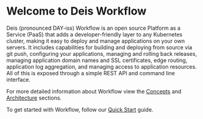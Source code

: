 # Welcome to Deis Workflow

Deis (pronounced DAY-iss) Workflow is an open source Platform as a Service (PaaS) that adds a developer-friendly layer to any Kubernetes cluster, making it easy to deploy and manage applications on your own servers.  It includes capabilities for building and deploying from source via git push, configuring your applications, managing and rolling back releases, managing application domain names and SSL certificates, edge routing, application log aggregation, and managing access to application resources.  All of this is exposed through a simple REST API and command line interface.

For more detailed information about Workflow view the [Concepts][concepts] and [Architecture][arch] sections.

To get started with Workflow, follow our [Quick Start][quickstart] guide.

[arch]: understanding-workflow/architecture.md
[concepts]: understanding-workflow/concepts.md
[quickstart]: installing-workflow/quickstart.md
